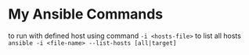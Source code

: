 # My Ansible Commands 
to run with defined host using command `-i <hosts-file>`
to list all hosts 
` ansible -i <file-name> --list-hosts [all|target]`



